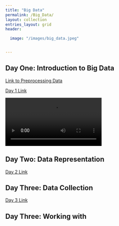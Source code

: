 ```yaml
---
title: "Big Data"
permalink: /Big_Data/
layout: collection
entries_layout: grid
header:

  image: "/images/big_data.jpeg"


---
```



## Day One: Introduction to Big Data
[Link to Preprocessing Data](https://devintheengineer.com/Big_Data/big_data/prac)

[Day 1 Link](https://devintheengineer.com/Big_Data/big_data/day_1)


<video src="https://media.giphy.com/media/3ndAvMC5LFPNMCzq7m/giphy.mp4" controls></video>

## Day Two: Data Representation

[Day 2 Link](https://devintheengineer.com/Big_Data/big_data/day_2)

## Day Three: Data Collection

[Day 3 Link](https://devintheengineer.com/Big_Data/big_data/day_3)


## Day Three: Working with 
